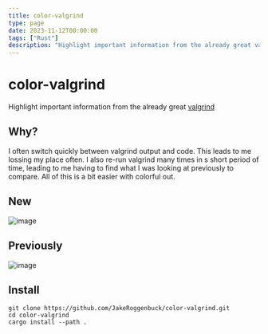 ```yaml
---
title: color-valgrind
type: page
date: 2023-11-12T00:00:00
tags: ["Rust"]
description: "Highlight important information from the already great valgrind"
---
```


# color-valgrind

Highlight important information from the already great [valgrind](https://valgrind.org/)

## Why?

I often switch quickly between valgrind output and code. This leads to me lossing my place often. I also re-run valgrind many times in s short period of time, leading to me having to find what I was looking at previously to compare. All of this is a bit easier with colorful out.

## New

![image](https://github.com/JakeRoggenbuck/color-valgrind/assets/35516367/395d4692-b5ab-438a-b9d0-78b339303c0b)

## Previously

![image](https://github.com/JakeRoggenbuck/color-valgrind/assets/35516367/092a1a1f-4162-44b2-93b1-3c5ef193ebc7)

## Install

```
git clone https://github.com/JakeRoggenbuck/color-valgrind.git
cd color-valgrind
cargo install --path .
```
